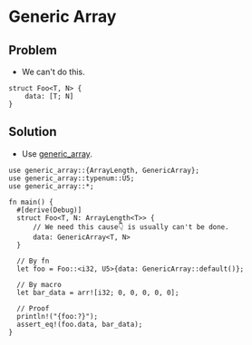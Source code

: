 # Generic Array

## Problem

- We can't do this.

```rust,no_run
struct Foo<T, N> {
    data: [T; N]
}
```

## Solution

- Use [generic_array](https://docs.rs/generic-array/latest/generic_array/).

```rust,editable,edition2021
use generic_array::{ArrayLength, GenericArray};
use generic_array::typenum::U5;
use generic_array::*;

fn main() {
  #[derive(Debug)]
  struct Foo<T, N: ArrayLength<T>> {
      // We need this cause👇 is usually can't be done.
      data: GenericArray<T, N>
  }

  // By fn
  let foo = Foo::<i32, U5>{data: GenericArray::default()};

  // By macro
  let bar_data = arr![i32; 0, 0, 0, 0, 0];

  // Proof
  println!("{foo:?}");
  assert_eq!(foo.data, bar_data);
}
```
